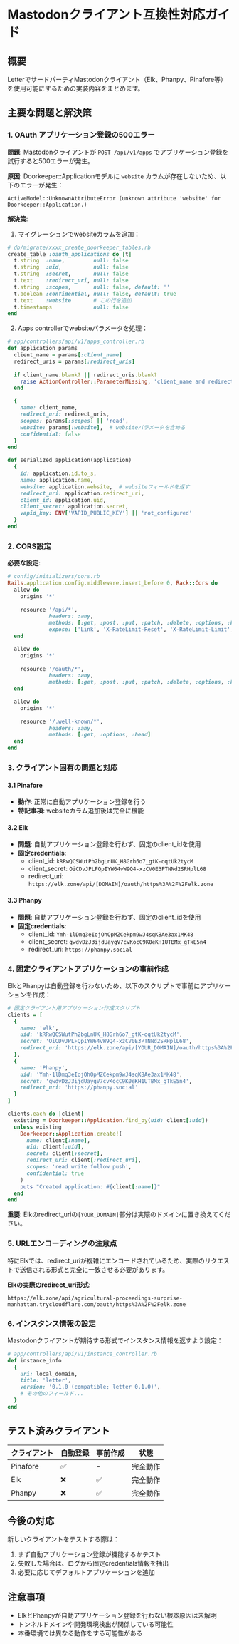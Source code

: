 # Mastodonクライアント互換性対応ガイド

## 概要

LetterでサードパーティMastodonクライアント（Elk、Phanpy、Pinafore等）を使用可能にするための実装内容をまとめます。

## 主要な問題と解決策

### 1. OAuth アプリケーション登録の500エラー

**問題**: 
Mastodonクライアントが `POST /api/v1/apps` でアプリケーション登録を試行すると500エラーが発生。

**原因**: 
Doorkeeper::Applicationモデルに `website` カラムが存在しないため、以下のエラーが発生：
```
ActiveModel::UnknownAttributeError (unknown attribute 'website' for Doorkeeper::Application.)
```

**解決策**:
1. マイグレーションでwebsiteカラムを追加：
```ruby
# db/migrate/xxxx_create_doorkeeper_tables.rb
create_table :oauth_applications do |t|
  t.string  :name,         null: false
  t.string  :uid,          null: false
  t.string  :secret,       null: false
  t.text    :redirect_uri, null: false
  t.string  :scopes,       null: false, default: ''
  t.boolean :confidential, null: false, default: true
  t.text    :website       # この行を追加
  t.timestamps             null: false
end
```

2. Apps controllerでwebsiteパラメータを処理：
```ruby
# app/controllers/api/v1/apps_controller.rb
def application_params
  client_name = params[:client_name]
  redirect_uris = params[:redirect_uris]
  
  if client_name.blank? || redirect_uris.blank?
    raise ActionController::ParameterMissing, 'client_name and redirect_uris are required'
  end

  {
    name: client_name,
    redirect_uri: redirect_uris,
    scopes: params[:scopes] || 'read',
    website: params[:website],  # websiteパラメータを含める
    confidential: false
  }
end

def serialized_application(application)
  {
    id: application.id.to_s,
    name: application.name,
    website: application.website,  # websiteフィールドを返す
    redirect_uri: application.redirect_uri,
    client_id: application.uid,
    client_secret: application.secret,
    vapid_key: ENV['VAPID_PUBLIC_KEY'] || 'not_configured'
  }
end
```

### 2. CORS設定

**必要な設定**:
```ruby
# config/initializers/cors.rb
Rails.application.config.middleware.insert_before 0, Rack::Cors do
  allow do
    origins '*'
    
    resource '/api/*',
             headers: :any,
             methods: [:get, :post, :put, :patch, :delete, :options, :head],
             expose: ['Link', 'X-RateLimit-Reset', 'X-RateLimit-Limit', 'X-RateLimit-Remaining', 'X-Request-Id']
  end

  allow do
    origins '*'
    
    resource '/oauth/*',
             headers: :any,
             methods: [:get, :post, :put, :patch, :delete, :options, :head]
  end

  allow do
    origins '*'
    
    resource '/.well-known/*',
             headers: :any,
             methods: [:get, :options, :head]
  end
end
```

### 3. クライアント固有の問題と対応

#### 3.1 Pinafore
- **動作**: 正常に自動アプリケーション登録を行う
- **特記事項**: websiteカラム追加後は完全に機能

#### 3.2 Elk
- **問題**: 自動アプリケーション登録を行わず、固定のclient_idを使用
- **固定credentials**:
  - client_id: `kRRwQCSWutPh2bgLnUK_H8Grh6o7_gtK-oqtUk2tycM`
  - client_secret: `OiCDvJPLFQpIYW64vW9Q4-xzCV0E3PTNNd2SRHplL68`
  - redirect_uri: `https://elk.zone/api/[DOMAIN]/oauth/https%3A%2F%2Felk.zone`

#### 3.3 Phanpy
- **問題**: 自動アプリケーション登録を行わず、固定のclient_idを使用
- **固定credentials**:
  - client_id: `Ymh-1lDmq3eIojOhOpMZCekpm9wJ4sqK8Ae3ax1MK48`
  - client_secret: `qwdvDzJ3ijdUaygV7cvKocC9K0eKH1UTBMx_gTkE5n4`
  - redirect_uri: `https://phanpy.social`

### 4. 固定クライアントアプリケーションの事前作成

ElkとPhanpyは自動登録を行わないため、以下のスクリプトで事前にアプリケーションを作成：

```ruby
# 固定クライアント用アプリケーション作成スクリプト
clients = [
  {
    name: 'elk',
    uid: 'kRRwQCSWutPh2bgLnUK_H8Grh6o7_gtK-oqtUk2tycM',
    secret: 'OiCDvJPLFQpIYW64vW9Q4-xzCV0E3PTNNd2SRHplL68',
    redirect_uri: 'https://elk.zone/api/[YOUR_DOMAIN]/oauth/https%3A%2F%2Felk.zone'
  },
  {
    name: 'Phanpy',
    uid: 'Ymh-1lDmq3eIojOhOpMZCekpm9wJ4sqK8Ae3ax1MK48',
    secret: 'qwdvDzJ3ijdUaygV7cvKocC9K0eKH1UTBMx_gTkE5n4',
    redirect_uri: 'https://phanpy.social'
  }
]

clients.each do |client|
  existing = Doorkeeper::Application.find_by(uid: client[:uid])
  unless existing
    Doorkeeper::Application.create!(
      name: client[:name],
      uid: client[:uid],
      secret: client[:secret],
      redirect_uri: client[:redirect_uri],
      scopes: 'read write follow push',
      confidential: true
    )
    puts "Created application: #{client[:name]}"
  end
end
```

**重要**: Elkのredirect_uriの`[YOUR_DOMAIN]`部分は実際のドメインに置き換えてください。

### 5. URLエンコーディングの注意点

特にElkでは、redirect_uriが複雑にエンコードされているため、実際のリクエストで送信される形式と完全に一致させる必要があります。

**Elkの実際のredirect_uri形式**:
```
https://elk.zone/api/agricultural-proceedings-surprise-manhattan.trycloudflare.com/oauth/https%3A%2F%2Felk.zone
```

### 6. インスタンス情報の設定

Mastodonクライアントが期待する形式でインスタンス情報を返すよう設定：

```ruby
# app/controllers/api/v1/instance_controller.rb
def instance_info
  {
    uri: local_domain,
    title: 'letter',
    version: '0.1.0 (compatible; letter 0.1.0)',
    # その他のフィールド...
  }
end
```

## テスト済みクライアント

| クライアント | 自動登録 | 事前作成 | 状態 |
|-------------|----------|----------|------|
| Pinafore    | ✅       | -        | 完全動作 |
| Elk         | ❌       | ✅       | 完全動作 |
| Phanpy      | ❌       | ✅       | 完全動作 |

## 今後の対応

新しいクライアントをテストする際は：

1. まず自動アプリケーション登録が機能するかテスト
2. 失敗した場合は、ログから固定credentials情報を抽出
3. 必要に応じてデフォルトアプリケーションを追加

## 注意事項

- ElkとPhanpyが自動アプリケーション登録を行わない根本原因は未解明
- トンネルドメインや開発環境検出が関係している可能性
- 本番環境では異なる動作をする可能性がある
